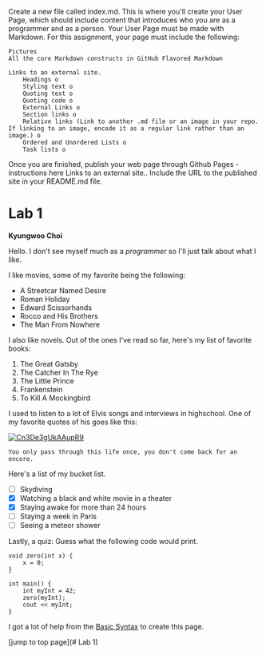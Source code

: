 Create a new file called index.md. This is where you'll create your User Page, which should include content that introduces who you are as a programmer and as a person. Your User Page must be made with Markdown. For this assignment, your page must include the following:

    Pictures
    All the core Markdown constructs in GitHub Flavored Markdown 

    Links to an external site.
        Headings o
        Styling text o
        Quoting text o
        Quoting code o
        External Links o
        Section links o
        Relative links (Link to another .md file or an image in your repo. If linking to an image, encode it as a regular link rather than an image.) o
        Ordered and Unordered Lists o
        Task lists o

Once you are finished, publish your web page through Github Pages - instructions here
Links to an external site.. Include the URL to the published site in your README.md file.

# Lab 1  
**Kyungwoo Choi**  

Hello.
I don't see myself much as a *programmer* so I'll just talk about what I like.

I like movies, some of my favorite being the following:

- A Streetcar Named Desire
- Roman Holiday
- Edward Scissorhands
- Rocco and His Brothers
- The Man From Nowhere

I also like novels. Out of the ones I've read so far, here's my list of favorite books:

1. The Great Gatsby
2. The Catcher In The Rye
3. The Little Prince
4. Frankenstein
5. To Kill A Mockingbird

I used to listen to a lot of Elvis songs and interviews in highschool. One of my favorite quotes of his goes like this:

[![Cn3De3gUkAAupR9](https://github.com/kyc013/Lab1/assets/147003854/cf5aee86-c504-4024-ba70-729bf24e6791)](https://github.com/kyc013/Lab1/blob/main/Cn3De3gUkAAupR9.jpg)

```
You only pass through this life once, you don't come back for an encore.
```

Here's a list of my bucket list.
- [ ] Skydiving
- [x] Watching a black and white movie in a theater
- [x] Staying awake for more than 24 hours
- [ ] Staying a week in Paris
- [ ] Seeing a meteor shower

Lastly, a quiz:
Guess what the following code would print.

    void zero(int x) {
        x = 0;
    }

    int main() {
        int myInt = 42;
        zero(myInt);
        cout << myInt;
    }

I got a lot of help from the [Basic Syntax](https://www.markdownguide.org/basic-syntax/) to create this page.

[jump to top page](# Lab 1)
